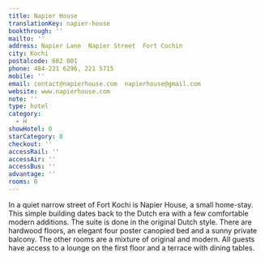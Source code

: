 ```yaml
---
title: Napier House
translationKey: napier-house
bookthrough: ''
mailto: ''
address: Napier Lane  Napier Street  Fort Cochin
city: Kochi
postalcode: 682 001
phone: 484-221 6296, 221 5715
mobile: ''
email: contact@napierhouse.com  napierhouse@gmail.com
website: www.napierhouse.com
note: ''
type: hotel
category:
  - H
showHotel: 0
starCategory: 0
checkout: ''
accessRail: ''
accessAir: ''
accessBus: ''
advantage: ''
rooms: 0
---
```

In a quiet narrow street of Fort Kochi is Napier House, a small home-stay. This simple building dates back to the Dutch era with a few comfortable modern additions.     The suite is done in the original Dutch style. There are hardwood floors, an elegant four poster canopied bed and a sunny private balcony. The other rooms are a mixture of original and modern.    All guests have access to a lounge on the first floor and a terrace with dining tables.